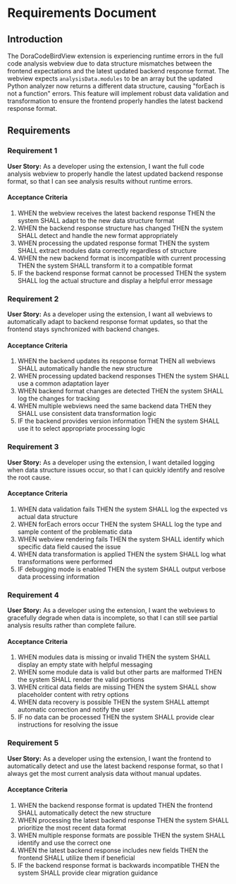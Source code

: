 # Requirements Document

## Introduction

The DoraCodeBirdView extension is experiencing runtime errors in the full code analysis webview due to data structure mismatches between the frontend expectations and the latest updated backend response format. The webview expects `analysisData.modules` to be an array but the updated Python analyzer now returns a different data structure, causing "forEach is not a function" errors. This feature will implement robust data validation and transformation to ensure the frontend properly handles the latest backend response format.

## Requirements

### Requirement 1

**User Story:** As a developer using the extension, I want the full code analysis webview to properly handle the latest updated backend response format, so that I can see analysis results without runtime errors.

#### Acceptance Criteria

1. WHEN the webview receives the latest backend response THEN the system SHALL adapt to the new data structure format
2. WHEN the backend response structure has changed THEN the system SHALL detect and handle the new format appropriately
3. WHEN processing the updated response format THEN the system SHALL extract modules data correctly regardless of structure
4. WHEN the new backend format is incompatible with current processing THEN the system SHALL transform it to a compatible format
5. IF the backend response format cannot be processed THEN the system SHALL log the actual structure and display a helpful error message

### Requirement 2

**User Story:** As a developer using the extension, I want all webviews to automatically adapt to backend response format updates, so that the frontend stays synchronized with backend changes.

#### Acceptance Criteria

1. WHEN the backend updates its response format THEN all webviews SHALL automatically handle the new structure
2. WHEN processing updated backend responses THEN the system SHALL use a common adaptation layer
3. WHEN backend format changes are detected THEN the system SHALL log the changes for tracking
4. WHEN multiple webviews need the same backend data THEN they SHALL use consistent data transformation logic
5. IF the backend provides version information THEN the system SHALL use it to select appropriate processing logic

### Requirement 3

**User Story:** As a developer using the extension, I want detailed logging when data structure issues occur, so that I can quickly identify and resolve the root cause.

#### Acceptance Criteria

1. WHEN data validation fails THEN the system SHALL log the expected vs actual data structure
2. WHEN forEach errors occur THEN the system SHALL log the type and sample content of the problematic data
3. WHEN webview rendering fails THEN the system SHALL identify which specific data field caused the issue
4. WHEN data transformation is applied THEN the system SHALL log what transformations were performed
5. IF debugging mode is enabled THEN the system SHALL output verbose data processing information

### Requirement 4

**User Story:** As a developer using the extension, I want the webviews to gracefully degrade when data is incomplete, so that I can still see partial analysis results rather than complete failure.

#### Acceptance Criteria

1. WHEN modules data is missing or invalid THEN the system SHALL display an empty state with helpful messaging
2. WHEN some module data is valid but other parts are malformed THEN the system SHALL render the valid portions
3. WHEN critical data fields are missing THEN the system SHALL show placeholder content with retry options
4. WHEN data recovery is possible THEN the system SHALL attempt automatic correction and notify the user
5. IF no data can be processed THEN the system SHALL provide clear instructions for resolving the issue

### Requirement 5

**User Story:** As a developer using the extension, I want the frontend to automatically detect and use the latest backend response format, so that I always get the most current analysis data without manual updates.

#### Acceptance Criteria

1. WHEN the backend response format is updated THEN the frontend SHALL automatically detect the new structure
2. WHEN processing the latest backend response THEN the system SHALL prioritize the most recent data format
3. WHEN multiple response formats are possible THEN the system SHALL identify and use the correct one
4. WHEN the latest backend response includes new fields THEN the frontend SHALL utilize them if beneficial
5. IF the backend response format is backwards incompatible THEN the system SHALL provide clear migration guidance